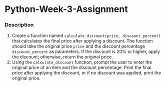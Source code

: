 # Python-Week-3-Assignment

### Description
1. Create a function named `calculate_discount(price, discount_percent)` that calculates the final price after applying a discount. The function should take the original price `price` and the discount percentage `discount_percent` as parameters. If the discount is 20% or higher, apply the discount; otherwise, return the original price.
2. Using the `calculate_discount` function, prompt the user to enter the original price of an item and the discount percentage. Print the final price after applying the discount, or if no discount was applied, print the original price.
